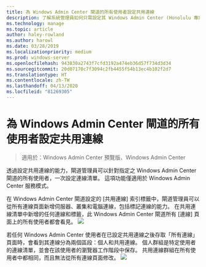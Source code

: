 ```yaml
---
title: 為 Windows Admin Center 閘道的所有使用者設定共用連線
description: 了解系統管理員如何只需設定其 Windows Admin Center (Honolulu 專案) 閘道一次，就能讓所有使用者都能共用單一連線清單。
ms.technology: manage
ms.topic: article
author: haley-rowland
ms.author: harowl
ms.date: 03/28/2019
ms.localizationpriority: medium
ms.prod: windows-server
ms.openlocfilehash: 943830a2743f7cfd3192a474eb36d57f734d3d34
ms.sourcegitcommit: 20d07170c7f3094c2fb4455f54b13ec4b102f2d7
ms.translationtype: HT
ms.contentlocale: zh-TW
ms.lasthandoff: 04/13/2020
ms.locfileid: "81269305"
---
```

# <a name="configure-shared-connections-for-all-users-of-the-windows-admin-center-gateway"></a>為 Windows Admin Center 閘道的所有使用者設定共用連線

> 適用於：Windows Admin Center 預覽版、Windows Admin Center

透過設定共用連線的能力，閘道管理員可以針對指定之 Windows Admin Center 閘道的所有使用者，一次設定連線清單。 這項功能僅適用於 Windows Admin Center 服務模式。

在 Windows Admin Center 閘道設定的 [共用連線]  索引標籤中，閘道管理員可以從所有連線頁面新增伺服器、叢集和電腦連線，包括標記連線的能力。 在共用連線清單中新增的任何連線和標籤，此 Windows Admin Center 閘道所有 [連線] 頁面上的所有使用者都會看見。
    ![](../media/shared-cnxns-1.png)

若任何 Windows Admin Center 使用者在已設定共用連線之後存取「所有連線」頁面時，會看到其連線分為兩個區段：個人和共用連線。 個人群組是特定使用者的連線清單，並會在該使用者的瀏覽器工作階段中保存。 共用連線群組在所有使用者中都相同，而且無法從所有連線頁面修改。
![](../media/shared-cnxns-2.png)
